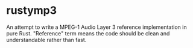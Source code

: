 # rustymp3

An attempt to write a MPEG-1 Audio Layer 3 reference implementation in pure Rust. "Reference" term means the code should be clean and understandable rather than fast.
